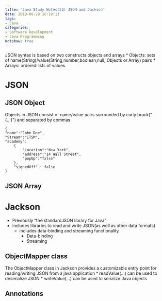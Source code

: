 ```yaml
---
title: 'Java Study Notes(23) JSON and Jackson'
date: 2019-06-28 16:19:11
tags: 
- Java
categories: 
- Software Development
- Java Programming
notshow: true
---
```



JSON syntax is based on two constructs objects and arrays
    * Objects: sets of name(String)/value(String,number,boolean,null, Objects or Array) pairs
    * Arrays: ordered lists of values

# JSON

## JSON Object

Objects in JSON consist of name/value pairs surrounded by curly brack("{...}") and separated by commas

```
{
"name":"John Doe",
"Stream":"ITSM",
"academy":
    {
        "Location":"New York",
        "address":"14 Wall Street",
        "popUp":"false"
    },
    "signedOff" : false
}
```

## JSON Array

# Jackson 
- Previously "the standardJSON library for Java"
- Includes libraries to read and write JSON(as well as other data formats)
  - includes data-binding and streaming functionality
    - Data-binding
    - Streaming

## ObjectMapper class
The ObjectMapper class in Jackson provides a customizable entry point for reading/writing JSON from a java application
    * readValue(...) can be used to deserialize JSON
    * writeValue(...) can be used to serialize Java objects

## Annotations